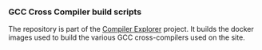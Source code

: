 ### GCC Cross Compiler build scripts

The repository is part of the [Compiler Explorer](https://godbolt.org/) project. It builds
the docker images used to build the various GCC cross-compilers used on the site.

